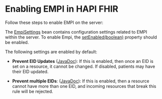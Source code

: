 # Enabling EMPI in HAPI FHIR

Follow these steps to enable EMPI on the server:

The [EmpiSettings](/hapi-fhir/apidocs/hapi-fhir-server-empi/ca/uhn/fhir/empi/rules/config/EmpiSettings.html) bean contains configuration settings related to EMPI within the server. To enable Empi, the [setEnabled(boolean)](/hapi-fhir/apidocs/hapi-fhir-server-empi/ca/uhn/fhir/empi/rules/config/EmpiSettings.html#setEnabled(boolean)) property should be enabled.

The following settings are enabled by default:

* **Prevent EID Updates** ([JavaDoc](/hapi-fhir/apidocs/hapi-fhir-server-empi/ca/uhn/fhir/empi/rules/config/EmpiSettings.html#setPreventEidUpdates(boolean))): If this is enabled, then once an EID is set on a resource, it cannot be changed. If disabled, patients may have their EID updated.

* **Prevent multiple EIDs**: ([JavaDoc](/hapi-fhir/apidocs/hapi-fhir-server-empi/ca/uhn/fhir/empi/rules/config/EmpiSettings.html#setPreventMultipleEids(boolean))): If this is enabled, then a resource cannot have more than one EID, and incoming resources that break this rule will be rejected.
